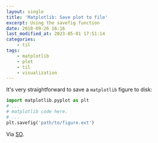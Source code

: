 ```yaml
---
layout: single
title: 'Matplotlib: Save plot to file'
excerpt: Using the savefig function
date: 2018-09-26 16:16
last_modified_at: 2023-05-01 17:51:14
categories:
    - til
tags:
    - matplotlib
    - plot
    - til
    - visualization
---
```


It's very straightforward to save a `matplotlib` figure to disk:

```python
import matplotlib.pyplot as plt
# ...
# matplotlib code here.
# ...
plt.savefig('path/to/figure.ext')
```

Via [SO](https://stackoverflow.com/a/18992172).
